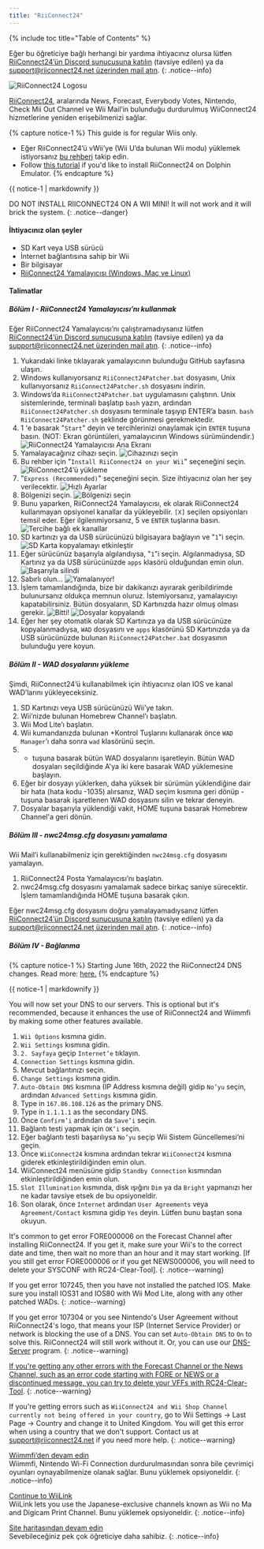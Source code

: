 ```yaml
---
title: "RiiConnect24"
---
```


{% include toc title="Table of Contents" %}

Eğer bu öğreticiye bağlı herhangi bir yardıma ihtiyacınız olursa lütfen [RiiConnect24’ün Discord sunucusuna katılın](https://discord.gg/rc24) (tavsiye edilen) ya da [support@riiconnect24.net üzerinden mail atın](mailto:support@riiconnect24.net).
{: .notice--info}

![RiiConnect24 Logosu](/images/WiiRC24Logo.jpg)

[RiiConnect24](https://rc24.xyz/), aralarında News, Forecast, Everybody Votes, Nintendo, Check Mii Out Channel ve Wii Mail’in bulunduğu durdurulmuş WiiConnect24 hizmetlerine yeniden erişebilmenizi sağlar.

{% capture notice-1 %}
This guide is for regular Wiis only.

- Eğer RiiConnect24’ü vWii’ye (Wii U’da bulunan Wii modu) yüklemek istiyorsanız [bu rehberi](riiconnect24-vwii) takip edin.
- Follow [this tutorial](riiconnect24-dolphin) if you'd like to install RiiConnect24 on Dolphin Emulator.
{% endcapture %}

<div class="notice--warning">{{ notice-1 | markdownify }}</div>

DO NOT INSTALL RIICONNECT24 ON A WII MINI! It will not work and it will brick the system.
{: .notice--danger}

#### İhtiyacınız olan şeyler

* SD Kart veya USB sürücü
* İnternet bağlantısına sahip bir Wii
* Bir bilgisayar
* [RiiConnect24 Yamalayıcısı (Windows, Mac ve Linux)](https://github.com/RiiConnect24/RiiConnect24-Patcher/releases)

#### Talimatlar

##### Bölüm I - RiiConnect24 Yamalayıcısı’nı kullanmak

Eğer RiiConnect24 Yamalayıcısı’nı çalıştıramadıysanız lütfen [RiiConnect24’ün Discord sunucusuna katılın](https://discord.gg/rc24) (tavsiye edilen) ya da [support@riiconnect24.net üzerinden mail atın](mailto:support@riiconnect24.net).
{: .notice--info}

1. Yukarıdaki linke tıklayarak yamalayıcının bulunduğu GitHub sayfasına ulaşın.
2. Windows kullanıyorsanız `RiiConnect24Patcher.bat` dosyasını, Unix kullanıyorsanız `RiiConnect24Patcher.sh` dosyasını indirin.
3. Windows’da `RiiConnect24Patcher.bat` uygulamasını çalıştırın. Unix sistemlerinde, terminali başlatıp `bash` yazın, ardından `RiiConnect24Patcher.sh` dosyasını terminale taşıyıp ENTER’a basın. `bash RiiConnect24Patcher.sh` şeklinde görünmesi gerekmektedir.
4. 1 'e basarak "`Start`" deyin ve tercihlerinizi onaylamak için `ENTER` tuşuna basın. (NOT: Ekran görüntüleri, yamalayıcının Windows sürümündendir.) ![RiiConnect24 Yamalayıcısı Ana Ekranı](/images/RC24_Patcher/1.JPG)
5. Yamalayacağınız cihazı seçin. ![Cihazınızı seçin](/images/RC24_Patcher/2.JPG)
6. Bu rehber için "`Install RiiConnect24 on your Wii`" seçeneğini seçin. ![RiiConnect24’ü yükleme](/images/RC24_Patcher/3.JPG)
7. "`Express (Recommended)`" seçeneğini seçin. Size ihtiyacınız olan her şey verilecektir. ![Hızlı Ayarlar](/images/RC24_Patcher/4.JPG)
8. Bölgenizi seçin. ![Bölgenizi seçin](/images/RC24_Patcher/5.JPG)
9. Bunu yaparken, RiiConnect24 Yamalayıcısı, ek olarak RiiConnect24 kullanmayan opsiyonel kanallar da yükleyebilir. `[X]` seçilen opsiyonları temsil eder. Eğer ilgilenmiyorsanız, 5 ve `ENTER` tuşlarına basın. ![Tercihe bağlı ek kanallar](/images/RC24_Patcher/6.JPG)
10. SD kartınızı ya da USB sürücünüzü bilgisayara bağlayın ve "`1`"i seçin. ![SD Karta kopyalamayı etkinleştir](/images/RC24_Patcher/7.JPG)
11. Eğer sürücünüz başarıyla algılandıysa, "`1`"i seçin. Algılanmadıysa, SD Kartınız ya da USB sürücünüzde `apps` klasörü olduğundan emin olun. ![Başarıyla silindi](/images/RC24_Patcher/8.JPG)
12. Sabırlı olun... ![Yamalanıyor!](/images/RC24_Patcher/9.JPG)
13. İşlem tamamlandığında, bize bir dakikanızı ayırarak geribildirimde bulunursanız oldukça memnun oluruz.  İstemiyorsanız, yamalayıcıyı kapatabilirsiniz. Bütün dosyaların, SD Kartınızda hazır olmuş olması gerekir. ![Bitti!](/images/RC24_Patcher/10.JPG) ![Dosyalar kopyalandı](/images/RC24_Patcher/11.PNG)
14. Eğer her şey otomatik olarak SD Kartınıza ya da USB sürücünüze kopyalanmadıysa, `WAD` dosyasını ve `apps` klasörünü SD Kartınızda ya da USB sürücünüzde bulunan `RiiConnect24Patcher.bat` dosyasının bulunduğu yere koyun.

##### Bölüm II - WAD dosyalarını yükleme

Şimdi, RiiConnect24’ü kullanabilmek için ihtiyacınız olan IOS ve kanal WAD’larını yükleyeceksiniz.

1. SD Kartınızı veya USB sürücünüzü Wii’ye takın.
2. Wii’nizde bulunan Homebrew Channel’ı başlatın.
3. Wii Mod Lite’ı başlatın.
4. Wii kumandanızda bulunan +Kontrol Tuşlarını kullanarak önce `WAD Manager`’ı daha sonra `wad` klasörünü seçin.
5. + tuşuna basarak bütün WAD dosyalarını işaretleyin. Bütün WAD dosyaları seçildiğinde A'ya iki kere basarak WAD yüklemesine başlayın.
6. Eğer bir dosyayı yüklerken, daha yüksek bir sürümün yüklendiğine dair bir hata (hata kodu -1035) alırsanız, WAD seçim kısmına geri dönüp - tuşuna basarak işaretlenen WAD dosyasını silin ve tekrar deneyin.
7. Dosyalar başarıyla yüklendiği vakit, HOME tuşuna basarak Homebrew Channel'a geri dönün.

##### Bölüm III - nwc24msg.cfg dosyasını yamalama

Wii Mail’i kullanabilmeniz için gerektiğinden `nwc24msg.cfg` dosyasını yamalayın.

1. RiiConnect24 Posta Yamalayıcısı’nı başlatın.
2. nwc24msg.cfg dosyasını yamalamak sadece birkaç saniye sürecektir. İşlem tamamlandığında HOME tuşuna basarak çıkın.

Eğer nwc24msg.cfg dosyasını doğru yamalayamadıysanız lütfen [RiiConnect24’ün Discord sunucusuna katılın](https://discord.gg/rc24) (tavsiye edilen) ya da [support@riiconnect24.net üzerinden mail atın](mailto:support@riiconnect24.net).
{: .notice--info}

##### Bölüm IV - Bağlanma

{% capture notice-1 %}
Starting June 16th, 2022 the RiiConnect24 DNS changes. Read more: [here.](riiconnect24-dns-update)
{% endcapture %}

<div class="notice--warning">{{ notice-1 | markdownify }}</div>

You will now set your DNS to our servers. This is optional but it's recommended, because it enhances the use of RiiConnect24 and Wiimmfi by making some other features available.

1. `Wii Options` kısmına gidin.
2. `Wii Settings` kısmına gidin.
3. `2. Sayfaya` geçip `Internet’e` tıklayın.
4. `Connection Settings` kısmına gidin.
5. Mevcut bağlantınızı seçin.
6. `Change Settings` kısmına gidin.
7. `Auto-Obtain DNS` kısmına (IP Address kısmına değil) gidip `No’yu` seçin, ardından `Advanced Settings` kısmına gidin.
8. Type in `167.86.108.126` as the primary DNS.
9. Type in `1.1.1.1` as the secondary DNS.
10. Önce `Confirm’i` ardından da `Save’i` seçin.
11. Bağlantı testi yapmak için `OK’i` seçin.
12. Eğer bağlantı testi başarılıysa `No’yu` seçip Wii Sistem Güncellemesi’ni geçin.
13. Önce `WiiConnect24` kısmına ardından tekrar `WiiConnect24` kısmına giderek etkinleştirildiğinden emin olun.
14. WiiConnect24 menüsüne gidip `Standby Connection` kısmından etkinleştirildiğinden emin olun.
15. `Slot Illumination` kısmında, disk ışığını `Dim` ya da `Bright` yapmanızı her ne kadar tavsiye etsek de bu opsiyoneldir.
16. Son olarak, önce `Internet` ardından `User Agreements` veya `Agreement/Contact` kısmına gidip `Yes` deyin. Lütfen bunu baştan sona okuyun.

It's common to get error FORE000006 on the Forecast Channel after installing RiiConnect24. If you get it, make sure your Wii's to the correct date and time, then wait no more than an hour and it may start working. [If you still get error FORE000006 or if you get NEWS000006, you will need to delete your SYSCONF with RC24-Clear-Tool].
{: .notice--warning}

If you get error 107245, then you have not installed the patched IOS. Make sure you install IOS31 and IOS80 with Wii Mod Lite, along with any other patched WADs.
{: .notice--warning}

If you get error 107304 or you see Nintendo's User Agreement without RiiConnect24's logo, that means your ISP (Internet Service Provider) or network is blocking the use of a DNS. You can set `Auto-Obtain DNS` to `On` to solve this. RiiConnect24 will still work without it. Or, you can use our [DNS-Server](https://github.com/RiiConnect24/DNS-Server/releases/latest) program.
{: .notice--warning}

[If you're getting any other errors with the Forecast Channel or the News Channel, such as an error code starting with FORE or NEWS or a discontinued message, you can try to delete your VFFs with RC24-Clear-Tool](deleting-vffs).
{: .notice--warning}

If you're getting errors such as `WiiConnect24 and Wii Shop Channel currently not being offered in your country`, go to Wii Settings -> Last Page -> Country and change it to United Kingdom. You will get this error when using a country that we don't support. Contact us at [support@riiconnect24.net](mailto:support@riiconnect24.net) if you need more help.
{: .notice--warning}

[Wiimmfi’den devam edin](wiimmfi)<br> Wiimmfi, Nintendo Wi-Fi Connection durdurulmasından sonra bile çevrimiçi oyunları oynayabilmenize olanak sağlar. Bunu yüklemek opsiyoneldir.
{: .notice--info}

[Continue to WiiLink](wiilink)<br> WiiLink lets you use the Japanese-exclusive channels known as Wii no Ma and Digicam Print Channel. Bunu yüklemek opsiyoneldir.
{: .notice--info}

[Site haritasından devam edin](site-navigation)<br> Sevebileceğiniz pek çok öğreticiye daha sahibiz.
{: .notice--info}
